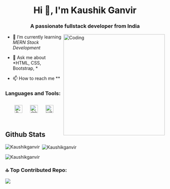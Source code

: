 <h1 align="center">Hi 👋, I'm Kaushik Ganvir</h1>
<h3 align="center">A passionate fullstack developer from India</h3>
<img align="right" alt="Coding" width="320" src="https://analyticsindiamag.com/wp-content/uploads/2018/12/developer-dribbble.gif">

- 🌱 I’m currently learning *MERN Stack Development*

- 💬 Ask me about *HTML, CSS, Bootstrap, *

- 📫 How to reach me **



<h3 align="left">Languages and Tools:</h3>
<div align="center">  
<a href="https://getbootstrap.com/docs/3.4/javascript/" target="_blank"><img style="margin: 10px" src="https://profilinator.rishav.dev/skills-assets/bootstrap-plain.svg" alt="Bootstrap" height="25" /></a>  
<a href="https://www.w3schools.com/css/" target="_blank"><img style="margin: 10px" src="https://profilinator.rishav.dev/skills-assets/css3-original-wordmark.svg" alt="CSS3" height="25" /></a>  
<a href="https://en.wikipedia.org/wiki/HTML5" target="_blank"><img style="margin: 10px" src="https://profilinator.rishav.dev/skills-assets/html5-original-wordmark.svg" alt="HTML5" height="25" /></a>  
</div>  
<br/>  
 



## Github Stats 
<p><img align="left" src="https://github-readme-stats.vercel.app/api/top-langs?username=Kaushikganvir&show_icons=true&locale=en&layout=compact&theme=radical" alt="Kaushikganvir" /></p>
<p>&nbsp;<img align="center" src="https://github-readme-stats.vercel.app/api?username=Kaushikganvir&show_icons=true&locale=en&theme=radical" alt="Kaushikganvir" /></p>
<p><img align="center" src="https://github-readme-streak-stats.herokuapp.com/?user=Kaushikganvir&theme=radical" alt="Kaushikganvir" /></p>

<h3 align="left">🔝 Top Contributed Repo:</h3>

![](https://github-contributor-stats.vercel.app/api?username=Kaushikganvir&limit=5&theme=radical&combine_all_yearly_contributions=true)
